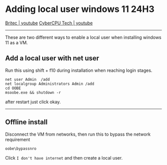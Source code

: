 # Adding local user windows 11 24H3

[Britec | youtube](https://youtu.be/Q3TnVAPPqac)
[CyberCPU Tech | youtube](https://youtu.be/Mn9bhG4nWel)

---

These are two different ways to enable a local user when installing windows 11 as a VM.

## Add a local user with net user

Run this using shift + f10 during installation when reaching login stages.

```
net user Admin	/add
net localgroup Administrators Admin /add
cd OOBE
msoobe.exe && shutdown -r
```

after restart just click okay.

---

## Offline install

Disconnect the VM from networks, then run this to bypass the network requirement

```
oobe\bypassnro
```

Click `I don't have internet` and then create a local user.
